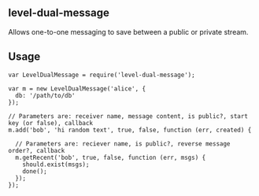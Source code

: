 ## level-dual-message

Allows one-to-one messaging to save between a public or private stream.

## Usage

    var LevelDualMessage = require('level-dual-message');

    var m = new LevelDualMessage('alice', {
      db: '/path/to/db'
    });

    // Parameters are: receiver name, message content, is public?, start key (or false), callback
    m.add('bob', 'hi random text', true, false, function (err, created) {

      // Parameters are: reciever name, is public?, reverse message order?, callback
      m.getRecent('bob', true, false, function (err, msgs) {
        should.exist(msgs);
        done();
      });
    });
